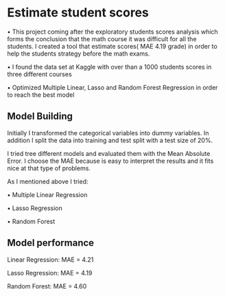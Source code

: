 # Estimate student scores
•	This project coming after the exploratory students scores analysis which forms the conclusion that the math course it was difficult for all the students. I created a tool that estimate scores( MAE 4.19 grade) in order to help the students strategy before the math exams.

•	I found the data set at Kaggle with over than a 1000 students scores in three different courses 

•	Optimized Multiple Linear, Lasso and Random Forest Regression in order to reach the best model

## Model Building

Initially I transformed the categorical variables into dummy variables. In addition I split the data into training and test split with a test size of 20%.

I tried tree different models and evaluated them with the Mean Absolute Error. I choose the MAE because is easy to interpret the results and it fits nice at that type of problems.

As I mentioned above I tried: 

•	Multiple Linear Regression

•	Lasso Regression

•	Random Forest

## Model performance
Linear Regression: MAE = 4.21

Lasso Regression: MAE = 4.19

Random Forest: MAE = 4.60
